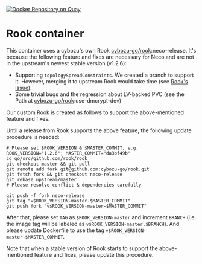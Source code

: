 [![Docker Repository on Quay](https://quay.io/repository/cybozu/rook/status "Docker Repository on Quay")](https://quay.io/repository/cybozu/rook)

Rook container
==============

This container uses a cybozu's own Rook [cybozu-go/rook][]:neco-release. It's because the following feature and fixes are necessary for Neco and are not in the upstream's newest stable version (v1.2.6):

* Supporting `topologySpreadConstraints`. We created a branch to support it. However, merging it to upstream Rook would take time (see [Rook's issue](https://github.com/rook/rook/issues/4387)).
* Some trivial bugs and the regression about LV-backed PVC (see the Path at [cybozu-go/rook][]:use-dmcrypt-dev)

Our custom Rook is created as follows to support the above-mentioned feature and fixes.

Until a release from Rook supports the above feature, the following update procedure is needed:

```
# Please set $ROOK_VERSION & $MASTER_COMMIT, e.g. ROOK_VERSION="1.2.6"; MASTER_COMMIT="da3bf49b"
cd go/src/github.com/rook/rook
git checkout master && git pull
git remote add fork git@github.com:cybozu-go/rook.git
git fetch fork && git checkout neco-release
git rebase upstream/master
# Please resolve conflict & dependencies carefully

git push -f fork neco-release
git tag "v$ROOK_VERSION-master-$MASTER_COMMIT"
git push fork "v$ROOK_VERSION-master-$MASTER_COMMIT"
```

After that, please set `TAG` as `$ROOK_VERSION-master` and increment `BRANCH` (i.e. the image tag will be labeled as `v$ROOK_VERSION-master.$BRANCH`). And please update Dockerfile to use the tag `v$ROOK_VERSION-master-$MASTER_COMMIT`.

Note that when a stable version of Rook starts to support the above-mentioned feature and fixes, please update this procedure.

[rook]: https://github.com/rook/rook
[cybozu-go/rook]: https://github.com/cybozu-go/rook
